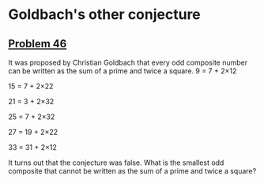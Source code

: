 # Goldbach's other conjecture
## [Problem 46](https://projecteuler.net/problem=46)
It was proposed by Christian Goldbach that every odd composite number can be written as the sum of a prime and twice a square.
9 = 7 + 2×12

15 = 7 + 2×22

21 = 3 + 2×32

25 = 7 + 2×32

27 = 19 + 2×22

33 = 31 + 2×12





It turns out that the conjecture was false.
What is the smallest odd composite that cannot be written as the sum of a prime and twice a square?
